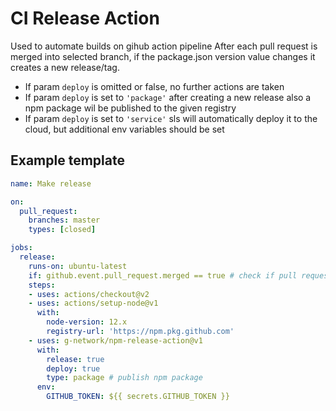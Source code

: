 # CI Release Action
Used to automate builds on gihub action pipeline
After each pull request is merged into selected branch, if the package.json version value changes it creates a new release/tag.
 - If param `deploy` is omitted or false, no further actions are taken
 - If param `deploy` is set to `'package'` after creating a new release also a npm package wil be published to the given registry
 - If param `deploy` is set to `'service'` sls will automatically deploy it to the cloud, but additional env variables should be set

## Example template

```yaml
name: Make release

on:
  pull_request:
    branches: master
    types: [closed]

jobs:
  release:
    runs-on: ubuntu-latest
    if: github.event.pull_request.merged == true # check if pull request was merged
    steps:
    - uses: actions/checkout@v2
    - uses: actions/setup-node@v1
      with:
        node-version: 12.x
        registry-url: 'https://npm.pkg.github.com'
    - uses: g-network/npm-release-action@v1
      with:
        release: true
        deploy: true
        type: package # publish npm package
      env:
        GITHUB_TOKEN: ${{ secrets.GITHUB_TOKEN }}
```
